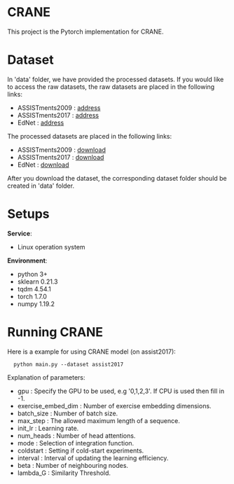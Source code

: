 # CRANE

This project is the Pytorch implementation for CRANE. 

# Dataset
In 'data' folder, we have provided the processed datasets. 
If you would like to access the raw datasets, the raw datasets are placed in the following links:
* ASSISTments2009 : [address](https://sites.google.com/site/assistmentsdata/home/2009-2010-assistment-data)
* ASSISTments2017 : [address](https://sites.google.com/view/assistmentsdatamining/dataset)
* EdNet : [address](https://github.com/riiid/ednet)

The processed datasets are placed in the following links:
* ASSISTments2009 : [download](https://drive.google.com/drive/folders/1TPjOwJgwhkohZJczeEmzVdhIIUNwtaFa?usp=sharing)
* ASSISTments2017 : [download](https://drive.google.com/drive/folders/1LaR6MC3fSoPQnETVjkN3e67Szy8D13rp?usp=share_link) 
* EdNet : [download](https://drive.google.com/drive/folders/1suSo45frIYptqSMzzuSQJTfFvI_CAa5_?usp=sharing)

After you download the dataset, the corresponding dataset folder should be created in 'data' folder.

# Setups

__Service__: 
* Linux operation system

__Environment__:

* python 3+
* sklearn  0.21.3
* tqdm 4.54.1
* torch 1.7.0
* numpy 1.19.2

# Running CRANE
Here is a example for using CRANE model (on assist2017):  
```
  python main.py --dataset assist2017  
```

Explanation of parameters:  
* gpu : Specify the GPU to be used, e.g '0,1,2,3'. If CPU is used then fill in -1.
* exercise_embed_dim : Number of exercise embedding dimensions.
* batch_size : Number of batch size.
* max_step : The allowed maximum length of a sequence.
* init_lr : Learning rate.
* num_heads : Number of head attentions.
* mode : Selection of integration function.
* coldstart : Setting if cold-start experiments.
* interval : Interval of updating the learning efficiency.
* beta : Number of neighbouring nodes.
* lambda_G : Similarity Threshold.

